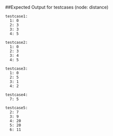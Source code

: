 ##Expected Output for testcases (node: distance)
```
testcase1:
  1: 0
  2: 3
  3: 3
  4: 5
  
testcase2:
  1: 0
  2: 3
  3: 4
  4: 5
  
testcase3:
  1: 0
  2: 5
  3: 1
  4: 2
  
testcase4:
  7: 5

testcase5:
  2: 7
  3: 9
  4: 20
  5: 20
  6: 11
```
